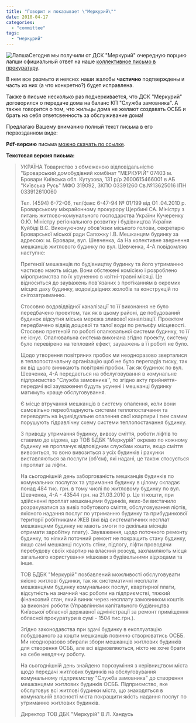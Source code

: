 ```yaml
---
title: "Говорит и показывает \"Меркурий\""
date: 2010-04-17
categories: 
  - "committee"
tags: 
  - "меркурий"
---
```


![Лапша](http://shevchenko4a.brovary.org/wp-content/uploads/2010/04/dsk-merkuriy.jpg "Лапша")Сегодня мы получили от ДСК "Меркурий" очередную порцию лапши официальный ответ на наше [коллективное письмо в прокуратуру](http://shevchenko4a.brovary.org/kolektyvne-zvernennya-official-text/).

В нем все размыто и неясно: наши жалобы **частично** подтверждены и часть из них (а что конкретно?) будет исправлена.

Также в письме несколько раз подчеркивается, что ДСК "Меркурий" договорился о передаче дома на баланс КП "Служба замовника". А также говорится о том, что жильцы дома не желают создавать ОСББ и брать на себя ответсвенность за обслуживание дома!

Предлагаю Вашему вниманию полный текст письма в его первозданном виде: <!--more-->

**Pdf-версию** письма [можно скачать по ссылке](https://docs.google.com/fileview?id=0B15gOycbY2u7Yzg5MTU3ZGYtY2M2YS00OGI3LTg4YjktODFlOTlkNjM2NDYz&hl=ru).

**Текстовая версия письма:**

> УКРАЇНА Товариство з обмеженою відповідальністю "Броварський домобудівний комбінат "МЕРКУРІЙ" 07403 м. Бровари Київська обл. Кутузова, 131 р/р 2600615466001 в АБ "Київська Русь" МФО 319092, ЗКПО 03391260 Св.№13625016 ІПН 033912610060
> 
> Тел. (4594) 6-72-06, тел/факс 6-47-94 № 01/199 від О1 .04.2010 р. Броварському міжрайонному прокурору Щербині СА. Міністру з питань житлово-комунального господарства України Кучеренку О.Ю. Міністру регіонального розвитку і будівництва України Куйбіді В.С. Виконуючому обов'язки міського голови, секретарю Броварської міської ради Сапожку І.В. Мешканцям будинку за адресою: м. Бровари, вул. Шевченка, 4а На колективне звернення мешканців житлового будинку по вул. Шевченка, 4-А повідомляю наступне:
> 
> Претензії мешканців по будівництву будинку та його утриманню частково мають місце. Вони обстежені комісією і розроблено міроприємства по їх усуненню в квітні-травні місяці. Це відноситься до зауважень пов'язаних з протіканням в окремих місцях даху будинку, водовідвідних жолобів та конструкцій по снігозатриманню.
> 
> Стосовно водовідвідної каналізації то її виконання не було передбачено проектом, так як в цьому районі, де побудований будинок відсутня міська мережа зливової каналізації. Проектом передбачено відвід дощової та талої води по рельєфу місцевості. Стосовно претензій по роботі опалювальної системи будинку, то її не існує. Опалювальна система виконана згідно проекту, систему було перевірено на тепловий ефект, зауважень в її роботі не було.
> 
> Щодо утворення повітряних пробок ми неодноразово зверталися в теплопостачальну організацію щоб не було перепадів тиску, так як від цього виникають повітряні пробки. Так як будинок по вул. Шевченка, 4-А передається на обслуговування в комунальне підприємство "Служба замовника'', то згідно акту прийняття-передачі всі зауваження будуть усунені і мешканці будинку матимуть краще обслуговування.
> 
> Є місце втручання мешканців в систему опалення, коли вони самовільно переобладнують системи теплопостачання та переводять на індивідуальне опалення свої квартири і тим самим порушують гідравлічну схему системи теплопостачання будинку.
> 
> З приводу утримання будинку, вивозу сміття, роботи ліфтів то ставимо до відома, що ТОВ БДБК "Меркурій" окремо по кожному будинку не проплачує відповідним службам кошти, якщо сміття вивозиться, то воно вивозиться з усіх будинків і рахунки виставляються за послуги (об'єм), які надані, це також стосується і проплат за ліфти.
> 
> На сьогоднішній день заборгованість мешканців будинків по комунальних послугах та утримання будинку в цілому складає понад 484 тис. грн. в тому числі по житловому будинку по вул. Шевченка, 4-А - 43544 грн. на 21.03.2010 р. Це ті кошти, при здійсненні проплат мешканцями будинків, яких-би вистачило розрахуватися за вивіз побутового сміття, обслуговування ліфтів, якісного надання послуг по утриманню будинку та прибудинкової території робітниками ЖЕВ (які від систематичних несплат мешканцями будинку не мають змоги по декілька місяців отримати заробітну плату). Зауваження, щодо поточного ремонту будинку, то ніякий поточний ремонт не покращить стану будинку, якщо самі мешканці псують стіни, підлогу, ліфти проводячи перебудову своїх квартир на власний розсуд, захламляють місця загального користування мішками з будівельними відходами та інше.
> 
> ТОВ БДБК "Меркурій" позбавлений можливості обслуговувати якісно житлові будинки, так як систематичні несплати мешканцями будинку комунальних послуг, квартирної плати, відсутність на значний час роботи на підприємстві, тяжкий фінансовий стан, який виник через несплату замовником коштів за виконані роботи (Управлінням капітального будівництва Київської обласної державної адміністрації за ремонт приміщення обласної прокуратури в сумі - 1504 тис.грн.).
> 
> Згідно законодавства при здачі будинку в експлуатацію побудованого за кошти мешканців повинно створюватись ОСББ. Ми неодноразово збирали збори мешканців житлових будинків для створення ОСББ, але всі відмовляються, ніхто не хоче брати на себе невдячну роботу.
> 
> На сьогоднішній день знайдено порозуміння з керівництвом міста щодо передачі житлових будинків на обслуговування комунальному підприємству "Служба замовника" до створення мешканцями житлових будинків ОСББ. Підприємство, яке обслуговує всі житлові будинки міста, що знаходяться в комунальній власності міста покращити якість надання послуг по утриманню житлових будинків.
> 
> Директор ТОВ ДБК "Меркурій" В.Л. Хандусь
